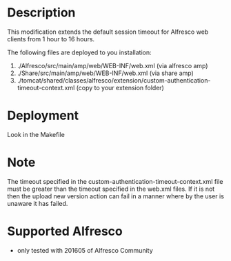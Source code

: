# Description 
This modification extends the default session timeout for Alfresco web clients from 1 hour to 16 hours.

The following files are deployed to you installation:
1. ./Alfresco/src/main/amp/web/WEB-INF/web.xml (via alfresco amp)
1. ./Share/src/main/amp/web/WEB-INF/web.xml (via share amp)
1. ./tomcat/shared/classes/alfresco/extension/custom-authentication-timeout-context.xml (copy to your extension folder)

# Deployment
Look in the Makefile

# Note
The timeout specified in the custom-authentication-timeout-context.xml file must be greater than the timeout specified in the web.xml files. If it is not then the upload new version action can fail in a manner where by the user is unaware it has failed.

# Supported Alfresco
* only tested with 201605 of Alfresco Community
